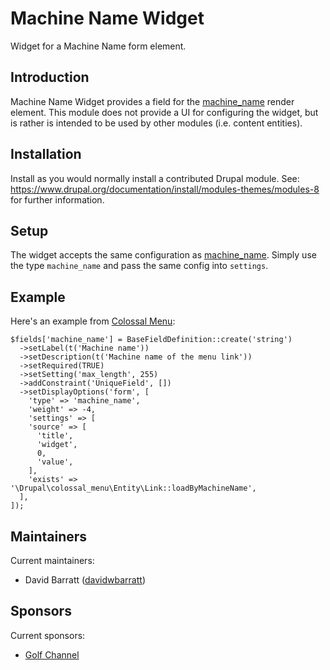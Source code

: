 # Machine Name Widget

Widget for a Machine Name form element.

## Introduction
Machine Name Widget provides a field for the
[machine_name](https://api.drupal.org/api/drupal/core!lib!Drupal!Core!Render!Element!MachineName.php/class/MachineName/8)
render element. This module does not provide a UI for configuring the widget,
but is rather is intended to be used by other modules (i.e. content entities).

## Installation
Install as you would normally install a contributed Drupal module.
See: https://www.drupal.org/documentation/install/modules-themes/modules-8
for further information.

## Setup
The widget accepts the same configuration as
[machine_name](https://api.drupal.org/api/drupal/core!lib!Drupal!Core!Render!Element!MachineName.php/class/MachineName/8).
Simply use the type `machine_name` and pass the same config into `settings`.

## Example
Here's an example from
[Colossal Menu](https://www.drupal.org/project/colossal_menu):
```
$fields['machine_name'] = BaseFieldDefinition::create('string')
  ->setLabel(t('Machine name'))
  ->setDescription(t('Machine name of the menu link'))
  ->setRequired(TRUE)
  ->setSetting('max_length', 255)
  ->addConstraint('UniqueField', [])
  ->setDisplayOptions('form', [
    'type' => 'machine_name',
    'weight' => -4,
    'settings' => [
    'source' => [
      'title',
      'widget',
      0,
      'value',
    ],
    'exists' => '\Drupal\colossal_menu\Entity\Link::loadByMachineName',
  ],
]);
```

## Maintainers
Current maintainers:
* David Barratt ([davidwbarratt](https://www.drupal.org/u/davidwbarratt))

## Sponsors
Current sponsors:
* [Golf Channel](https://www.drupal.org/node/2374873)
